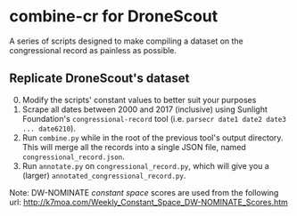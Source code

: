 # combine-cr for DroneScout
A series of scripts designed to make compiling a dataset on the congressional record as painless as possible.

## Replicate DroneScout's dataset
0. Modify the scripts' constant values to better suit your purposes
1. Scrape all dates between 2000 and 2017 (inclusive) using Sunlight Foundation's `congressional-record` tool (i.e. `parsecr date1 date2 date3 ... date6210`).
2. Run `combine.py` while in the root of the previous tool's output directory. This will merge all the records into a single JSON file, named `congressional_record.json`.
3. Run `annotate.py` on `congressional_record.py`, which will give you a (larger) `annotated_congressional_record.py`.

Note: DW-NOMINATE *constant space* scores are used from the following url: http://k7moa.com/Weekly_Constant_Space_DW-NOMINATE_Scores.htm
